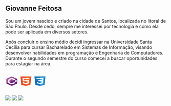 ## Giovanne Feitosa
Sou um jovem nascido e criado na cidade de Santos, localizada no litoral de São Paulo. Desde cedo, sempre me interessei por tecnologia e como ela pode ser aplicada em diversos setores.

Após concluir o ensino médio decidi ingressar na Universidade Santa Cecília para cursar Bacharelado em Sistemas de Informação, visando desenvolver habilidades em programação e Engenharia de Computadores. Durante o segundo semestre do curso comecei a buscar oportunidades para estagiar na área.

<div style="display: inline_block"><br>
<img align="center" alt="Gio-Csharp" height="30" width="40" src="https://raw.githubusercontent.com/devicons/devicon/master/icons/csharp/csharp-original.svg">
<img align="center" alt="Gio-HTML" height="30" width="40" src="https://raw.githubusercontent.com/devicons/devicon/master/icons/html5/html5-original.svg">
<img align="center" alt="Gio-CSS" height="30" width="40" src="https://raw.githubusercontent.com/devicons/devicon/master/icons/css3/css3-original.svg">
</div>

##

<div>
  <a href="https://www.instagram.com/gigio.af" target="_blank"><img src="https://img.shields.io/badge/-Instagram-%23E4405F?style=for-the-badge&logo=instagram&logoColor=white" target="_blank"></a>
  <a href = "mailto:giovanne.feitosa@gmail.com"><img src="https://img.shields.io/badge/-Gmail-%23333?style=for-the-badge&logo=gmail&logoColor=white" target="_blank"></a>
  <a href="https://www.linkedin.com/in/giovanne-feitosa" target="_blank"><img src="https://img.shields.io/badge/-LinkedIn-%230077B5?style=for-the-badge&logo=linkedin&logoColor=white" target="_blank"></a>
</div>
